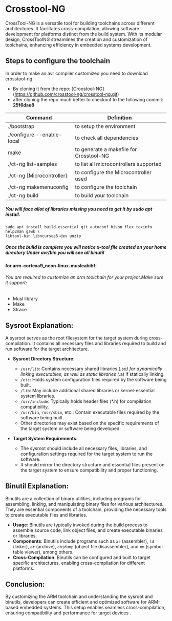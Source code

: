 # Crosstool-NG
CrossTool-NG is a versatile tool for building toolchains across different architectures. It facilitates cross-compilation, allowing software development for platforms distinct from the build system. With its modular design, CrossToolNG streamlines the creation and customization of toolchains, enhancing efficiency in embedded systems development.
## Steps to configure the toolchain
In order to make an avr compiler customized you need to download crosstool-ng
 - By cloning it from the repo: [Croostool-NG[]([https://github.com/yourusername/yourrepository)](https://github.com/crosstool-ng/crosstool-ng.git)
 - after cloning the repo much better to checkout to the following commit: **25f6dae8**

| Command | Definition |
| ------ | ------ |
| ./bootstrap | to setup the environment |
| ./configure --enable-local | to check all dependencies |
| make | to generate a makefile for Crosstool-NG |
| ./ct-ng list-samples | to list all microcontrollers supported |
| ./ct-ng [Microcontroller] | to configure the Microcontroller used |
| ./ct-ng makemenuconfig | to configure the toolchain |
| ./ct-ng build | to build your toolchain |
##### You will face allot of libraries missing you need to get it by sudo apt install.
```
sudo apt install build-essential git autoconf bison flex texinfo help2man gawk \
libtool-bin libncurses5-dev unzip
```
##### _Once the build is complete you will notice x-tool file created on your home directory Under avr/bin you will see all binutil_
#### for arm-cortexa9_neon-linux-musleabihf:
###### You are required to customize an arm toolchain for your project.Make sure it support:
 - Musl library
 - Make
 - Strace

## Sysroot Explanation:
A sysroot serves as the root filesystem for the target system during cross-compilation. It contains all necessary files and libraries required to build and run software for the target architecture.

- **Sysroot Directory Structure**: 
  - `/usr/lib`: Contains necessary shared libraries (*.so) for dynamically linking executables, as well as static libraries (*.a) if statically linking.
  - `/etc`: Holds system configuration files required by the software being built.
  - `/lib`: May include additional shared libraries or kernel-essential system libraries.
  - `/usr/include`: Typically holds header files (*.h) for compilation compatibility.
  - `/usr/bin`, `/usr/sbin`, etc.: Contain executable files required by the software being built.
  - Other directories may exist based on the specific requirements of the target system or software being developed.

- **Target System Requirements**:
  - The sysroot should include all necessary files, libraries, and configuration settings required for the target system to run the software.
  - It should mirror the directory structure and essential files present on the target system to ensure compatibility and proper functioning.

## Binutil Explanation:
Binutils are a collection of binary utilities, including programs for assembling, linking, and manipulating binary files for various architectures. They are essential components of a toolchain, providing the necessary tools to create executable files and libraries.

- **Usage**: Binutils are typically invoked during the build process to assemble source code, link object files, and create executable binaries or libraries.
- **Components**: Binutils include programs such as `as` (assembler), `ld` (linker), `ar` (archive), `objdump` (object file disassembler), and `nm` (symbol table viewer), among others.
- **Cross-Compilation**: Binutils can be configured and built to target specific architectures, enabling cross-compilation for different platforms.

## Conclusion:
By customizing the ARM toolchain and understanding the sysroot and binutils, developers can create efficient and optimized software for ARM-based embedded systems. This setup enables seamless cross-compilation, ensuring compatibility and performance for target devices .
